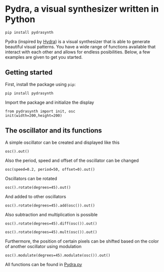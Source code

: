 # Pydra, a visual synthesizer written in Python

`pip install pydrasynth`

Pydra (inspired by [Hydra](https://github.com/ojack/hydra)) is a visual synthesizer that is able to generate beautiful visual patterns. You have a wide range of functions available that interact with each other and allows for endless posibilities. Below, a few examples are given to get you started. 

## Getting started

First, install the package using `pip`:

`pip install pydrasynth`

Import the package and initialize the display

```
from pydrasynth import init, osc
init(width=200,height=200)
```

## The oscillator and its functions

A simple oscillator can be created and displayed like this

```
osc().out()
```

Also the period, speed and offset of the oscillator can be changed

```
osc(speed=0.2, period=50, offset=0).out()
```

Oscillators can be rotated


```
osc().rotate(degrees=45).out()
```

And added to other oscillators


```
osc().rotate(degrees=45).add(osc()).out()
```

Also subtraction and multiplication is possible

```
osc().rotate(degrees=45).diff(osc()).out()
```

```
osc().rotate(degrees=45).mult(osc()).out()
```

Furthermore, the position of certain pixels can be shifted based on the color of another oscillator using modulation

```
osc().modulate(degrees=45).modulate(osc()).out()
```

<!--- Chaining a couple of oscillators and functions together can result in amazing stuff --->

All functions can be found in [Pydra.py](https://github.com/daanklijn/pydra/blob/master/pydrasynth/Pydra.py)

